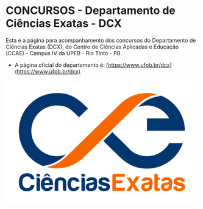 # CONCURSOS - Departamento de Ciências Exatas - DCX 

Esta é a página para acompanhamento dos concursos do Departamento de Ciências Exatas (DCX), do Centro de Ciências Aplicadas e Educação (CCAE) - Campus IV da UPFB - Rio Tinto - PB.

- A página oficial do departamento é: [https://www.ufpb.br/dcx](https://www.ufpb.br/dcx)


![Logo do DCX](images/dcx.png)

